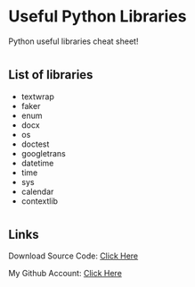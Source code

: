 # Useful Python Libraries
Python useful libraries cheat sheet!

#
## List of libraries
- textwrap
- faker
- enum
- docx
- os
- doctest
- googletrans
- datetime
- time
- sys
- calendar
- contextlib

#
## Links

Download Source Code: [Click Here](https://github.com/dori-dev/useful-python-libraries/archive/refs/heads/master.zip)

My Github Account: [Click Here](https://github.com/dori-dev/)
